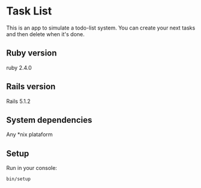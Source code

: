 # Task List
This is an app to simulate a todo-list system.
You can create your next tasks and then delete when it's done.


## Ruby version
ruby 2.4.0

## Rails version
Rails 5.1.2

## System dependencies
Any *nix plataform

## Setup 
Run in your console: 
```
bin/setup
``` 
